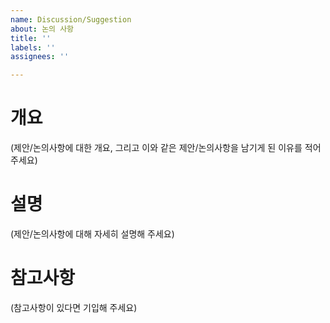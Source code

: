 ```yaml
---
name: Discussion/Suggestion
about: 논의 사항
title: ''
labels: ''
assignees: ''

---
```


# 개요
(제안/논의사항에 대한 개요, 그리고 이와 같은 제안/논의사항을 남기게 된 이유를 적어 주세요)

# 설명
(제안/논의사항에 대해 자세히 설명해 주세요)

# 참고사항
(참고사항이 있다면 기입해 주세요)
